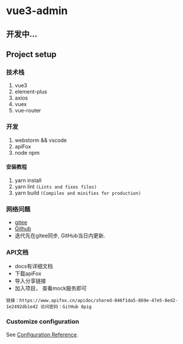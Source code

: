 # vue3-admin

## 开发中...

## Project setup

### 技术栈

1. vue3
2. element-plus
3. axios
4. vuex
5. vue-router

### 开发

1. webstorm && vscode
2. apiFox
3. node npm

#### 安装教程

1. yarn install
2. yarn lint `(Lints and fixes files)`
3. yarn build `(Compiles and minifies for production)`

### 网络问题

- [gitee](https://gitee.com/yezhu_peiqi/vue3-admin)
- [Github](https://github.com/8pig/Vue3-admin)
- 迭代先在gitee同步, GitHub当日内更新.

### API文档

- docs有详细文档
- 下载apiFox
- 导入分享链接
- 加入项目， 查看mock服务即可

`链接：https://www.apifox.cn/apidoc/shared-046f1da5-869e-47e5-8ed2-1e2492db1e42 访问密码：GitHub 8pig`

### Customize configuration

See [Configuration Reference](https://cli.vuejs.org/config/).
